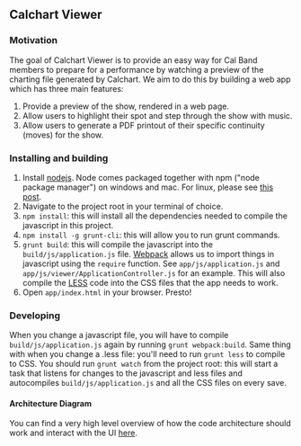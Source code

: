## Calchart Viewer

### Motivation
The goal of Calchart Viewer is to provide an easy way for Cal Band members to prepare for a performance by watching a preview of the charting file generated by Calchart. We aim to do this by building a web app which has three main features:

1. Provide a preview of the show, rendered in a web page.
2. Allow users to highlight their spot and step through the show with music.
3. Allow users to generate a PDF printout of their specific continuity (moves) for the show.

### Installing and building

1. Install [nodejs](http://nodejs.org/). Node comes packaged together with npm ("node package manager") on windows and mac. For linux, please see [this post](https://www.npmjs.org/doc/README.html).
2. Navigate to the project root in your terminal of choice.
3. `npm install`: this will install all the dependencies needed to compile the javascript in this project.
4. `npm install -g grunt-cli`: this will allow you to run grunt commands.
5. `grunt build`: this will compile the javascript into the `build/js/application.js` file. [Webpack](https://github.com/webpack/webpack) allows us to import things in javascript using the `require` function. See `app/js/application.js` and `app/js/viewer/ApplicationController.js` for an example. This will also compile the [LESS](http://lesscss.org/) code into the CSS files that the app needs to work.
6. Open `app/index.html` in your browser. Presto!

### Developing

When you change a javascript file, you will have to compile `build/js/application.js` again by running `grunt webpack:build`. Same thing with when you change a .less file: you'll need to run `grunt less` to compile to CSS. You should run `grunt watch` from the project root: this will start a task that listens for changes to the javascript and less files and autocompiles `build/js/application.js` and all the CSS files on every save.

#### Architecture Diagram

You can find a very high level overview of how the code architecture should work and interact with the UI [here](http://imgur.com/yw7FbWL.png).